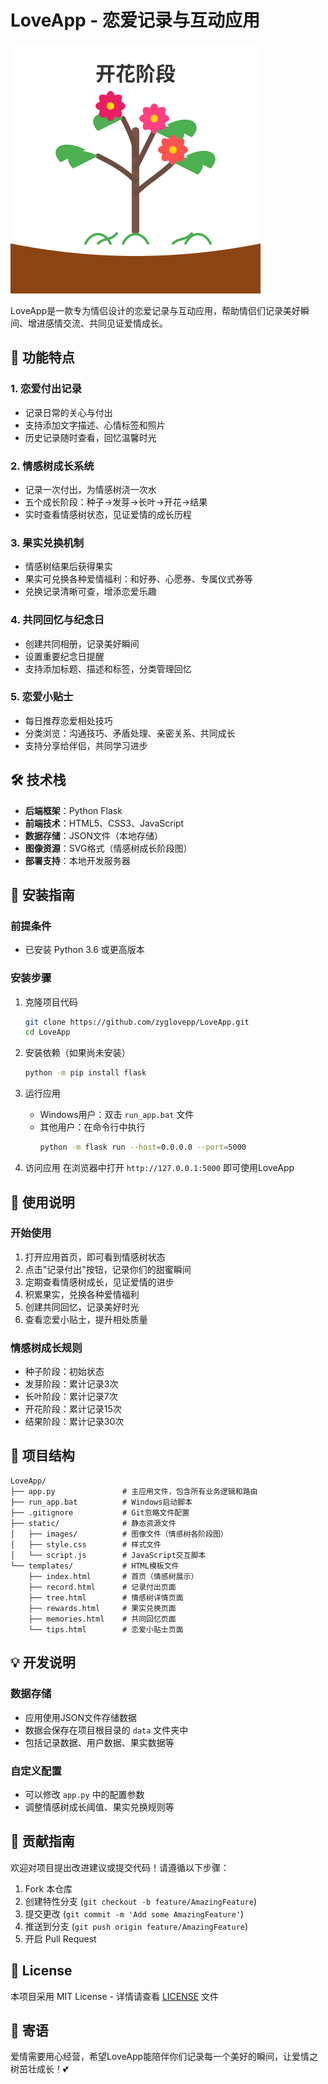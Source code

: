 # LoveApp - 恋爱记录与互动应用

![LoveApp Logo](static/images/tree_flower.svg)

LoveApp是一款专为情侣设计的恋爱记录与互动应用，帮助情侣们记录美好瞬间、增进感情交流、共同见证爱情成长。

## 🎯 功能特点

### 1. 恋爱付出记录
- 记录日常的关心与付出
- 支持添加文字描述、心情标签和照片
- 历史记录随时查看，回忆温馨时光

### 2. 情感树成长系统
- 记录一次付出，为情感树浇一次水
- 五个成长阶段：种子→发芽→长叶→开花→结果
- 实时查看情感树状态，见证爱情的成长历程

### 3. 果实兑换机制
- 情感树结果后获得果实
- 果实可兑换各种爱情福利：和好券、心愿券、专属仪式券等
- 兑换记录清晰可查，增添恋爱乐趣

### 4. 共同回忆与纪念日
- 创建共同相册，记录美好瞬间
- 设置重要纪念日提醒
- 支持添加标题、描述和标签，分类管理回忆

### 5. 恋爱小贴士
- 每日推荐恋爱相处技巧
- 分类浏览：沟通技巧、矛盾处理、亲密关系、共同成长
- 支持分享给伴侣，共同学习进步

## 🛠️ 技术栈

- **后端框架**：Python Flask
- **前端技术**：HTML5、CSS3、JavaScript
- **数据存储**：JSON文件（本地存储）
- **图像资源**：SVG格式（情感树成长阶段图）
- **部署支持**：本地开发服务器

## 🚀 安装指南

### 前提条件
- 已安装 Python 3.6 或更高版本

### 安装步骤

1. 克隆项目代码
   ```bash
   git clone https://github.com/zyglovepp/LoveApp.git
   cd LoveApp
   ```

2. 安装依赖（如果尚未安装）
   ```bash
   python -m pip install flask
   ```

3. 运行应用
   - Windows用户：双击 `run_app.bat` 文件
   - 其他用户：在命令行中执行
     ```bash
     python -m flask run --host=0.0.0.0 --port=5000
     ```

4. 访问应用
   在浏览器中打开 `http://127.0.0.1:5000` 即可使用LoveApp

## 📖 使用说明

### 开始使用
1. 打开应用首页，即可看到情感树状态
2. 点击"记录付出"按钮，记录你们的甜蜜瞬间
3. 定期查看情感树成长，见证爱情的进步
4. 积累果实，兑换各种爱情福利
5. 创建共同回忆，记录美好时光
6. 查看恋爱小贴士，提升相处质量

### 情感树成长规则
- 种子阶段：初始状态
- 发芽阶段：累计记录3次
- 长叶阶段：累计记录7次
- 开花阶段：累计记录15次
- 结果阶段：累计记录30次

## 📁 项目结构

```
LoveApp/
├── app.py               # 主应用文件，包含所有业务逻辑和路由
├── run_app.bat          # Windows启动脚本
├── .gitignore           # Git忽略文件配置
├── static/              # 静态资源文件
│   ├── images/          # 图像文件（情感树各阶段图）
│   ├── style.css        # 样式文件
│   └── script.js        # JavaScript交互脚本
└── templates/           # HTML模板文件
    ├── index.html       # 首页（情感树展示）
    ├── record.html      # 记录付出页面
    ├── tree.html        # 情感树详情页面
    ├── rewards.html     # 果实兑换页面
    ├── memories.html    # 共同回忆页面
    └── tips.html        # 恋爱小贴士页面
```

## 💡 开发说明

### 数据存储
- 应用使用JSON文件存储数据
- 数据会保存在项目根目录的 `data` 文件夹中
- 包括记录数据、用户数据、果实数据等

### 自定义配置
- 可以修改 `app.py` 中的配置参数
- 调整情感树成长阈值、果实兑换规则等

## 🤝 贡献指南
欢迎对项目提出改进建议或提交代码！请遵循以下步骤：
1. Fork 本仓库
2. 创建特性分支 (`git checkout -b feature/AmazingFeature`)
3. 提交更改 (`git commit -m 'Add some AmazingFeature'`)
4. 推送到分支 (`git push origin feature/AmazingFeature`)
5. 开启 Pull Request

## 📝 License
本项目采用 MIT License - 详情请查看 [LICENSE](LICENSE) 文件

## 💌 寄语
爱情需要用心经营，希望LoveApp能陪伴你们记录每一个美好的瞬间，让爱情之树茁壮成长！💕
